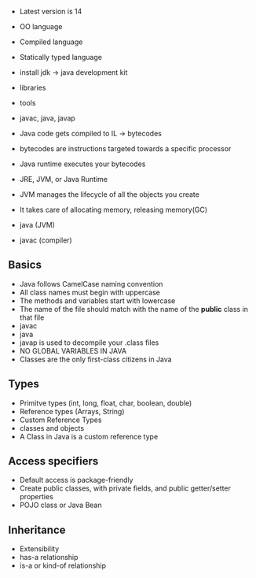 * Latest version is 14
* OO language
* Compiled language
* Statically typed language

* install jdk -> java development kit
* libraries
* tools 
* javac, java, javap

* Java code gets compiled to IL -> bytecodes
* bytecodes are instructions targeted towards a specific processor
* Java runtime executes your bytecodes
* JRE, JVM, or Java Runtime
* JVM manages the lifecycle of all the objects you create
* It takes care of allocating memory, releasing memory(GC)

* java (JVM)
* javac (compiler)

## Basics

* Java follows CamelCase naming convention
* All class names must begin with uppercase
* The methods and variables start with lowercase
* The name of the file should match with the name of the __public__ class in that file
* javac <Filename>
* java <ClassnameWithMainMethod> 	
* javap is used to decompile your .class files	
* NO GLOBAL VARIABLES IN JAVA
* Classes are the only first-class citizens in Java


## Types
* Primitve types (int, long, float, char, boolean, double)
* Reference types (Arrays, String)
* Custom Reference Types
* classes and objects
* A Class in Java is a custom reference type

## Access specifiers

* Default access is package-friendly
* Create public classes, with private fields, and public getter/setter properties
* POJO class or Java Bean


## Inheritance

* Extensibility
* has-a relationship
* is-a or kind-of relationship



































	